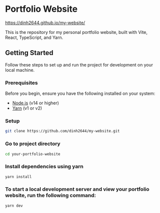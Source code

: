 # Portfolio Website

https://dinh2644.github.io/my-website/

This is the repository for my personal portfolio website, built with Vite, React, TypeScript, and Yarn.

## Getting Started

Follow these steps to set up and run the project for development on your local machine.

### Prerequisites

Before you begin, ensure you have the following installed on your system:

- [Node.js](https://nodejs.org/) (v14 or higher)
- [Yarn](https://yarnpkg.com/) (v1 or v2)

### Setup
   ```bash
   git clone https://github.com/dinh2644/my-website.git
   ```
### Go to project directory
   ```bash
   cd your-portfolio-website
   ```
### Install dependencies using yarn
   ```bash
   yarn install
   ```
###  To start a local development server and view your portfolio website, run the following command:
   ```bash
   yarn dev
   ```



